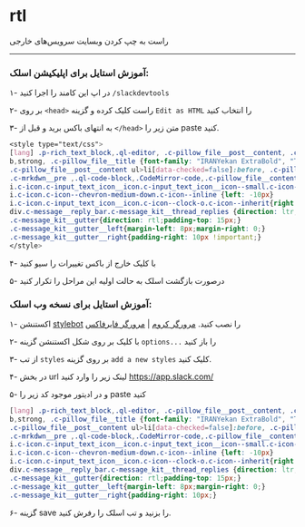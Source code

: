 # rtl
راست به چپ کردن وبسایت سرویس‌های خارجی

---

### آموزش استایل برای اپلیکیشن اسلک:

۱- در اپ این کامند را اجرا کنید
`/slackdevtools`

۲- بر روی `<head>` راست کلیک کرده و گزینه `Edit as HTML` را انتخاب کنید

۳- به انتهای باکس برید و قبل از `</head>` متن زیر را paste کنید.

```css
<style type="text/css">
[lang] .p-rich_text_block,.ql-editor, .c-pillow_file__post__content, .c-message_kit__text, .c-dialog, .c-link, input, .c-select, .p-block-kit-select_options,.p-block_kit_renderer__block_wrapper, div.c-message_kit__gutter__right  {line-height:1.7;font-family: "IRANYekan", "Tahoma";text-align: right;direction: rtl;}
b,strong, .c-pillow_file__title {font-family: "IRANYekan ExtraBold", "Tahoma";}
.c-pillow_file__post__content ul>li[data-checked=false]:before, .c-pillow_file__post__content ul>li[data-checked=true]:before {margin-left: 6px;margin-right: 0px;}
.c-mrkdwn__pre ,.ql-code-block,.CodeMirror-code,.c-pillow_file__content{direction: ltr; text-align: left;}
i.c-icon.c-input_text_icon__icon.c-input_text_icon__icon--small.c-icon--clock-o.c-icon--inherit {right:5px}
i.c-icon.c-icon--chevron-medium-down.c-icon--inline {left: -10px}
i.c-icon.c-input_text_icon__icon.c-icon--clock-o.c-icon--inherit{right:10px;}
div.c-message__reply_bar.c-message_kit__thread_replies {direction: ltr;}
.c-message_kit__gutter{direction: rtl;padding-top: 15px;}
.c-message_kit__gutter__left{margin-left: 8px;margin-right: 0;}
.c-message_kit__gutter__right{padding-right: 10px !important;}
</style>
```

۴- با کلیک خارج از باکس تغییرات را سیو کنید

۵- درصورت بازگشت اسلک به حالت اولیه این مراحل را تکرار کنید

### آموزش استایل برای نسخه وب اسلک:

۱- اکستنشن [stylebot](https://github.com/ankit/stylebot) را نصب کنید.  [مرورگر کروم](https://chrome.google.com/webstore/detail/stylebot/oiaejidbmkiecgbjeifoejpgmdaleoha?hl=en)  |  [مرورگر فایرفاکس](https://addons.mozilla.org/en-US/firefox/addon/stylebot-web/)

۲- با کلیک بر روی شکل اکستنشن گزینه `options...` را باز کنید

۳- از تب `styles` بر روی گزینه `add a new styles` کلیک کنید.

۴- در بخش url لینک زیر را وارد کنید
https://app.slack.com/

۵- و در ادیتور موجود کد زیر را paste کنید

```css
[lang] .p-rich_text_block,.ql-editor, .c-pillow_file__post__content, .c-message_kit__text, .c-dialog, .c-link, input, .c-select, .p-block-kit-select_options,.p-block_kit_renderer__block_wrapper, div.c-message_kit__gutter__right  {line-height:1.7;font-family: "IRANYekan", "Tahoma";text-align: right;direction: rtl;}
b,strong, .c-pillow_file__title {font-family: "IRANYekan ExtraBold", "Tahoma";}
.c-pillow_file__post__content ul>li[data-checked=false]:before, .c-pillow_file__post__content ul>li[data-checked=true]:before {margin-left: 6px;margin-right: 0px;}
.c-mrkdwn__pre ,.ql-code-block,.CodeMirror-code,.c-pillow_file__content{direction: ltr; text-align: left;}
i.c-icon.c-input_text_icon__icon.c-input_text_icon__icon--small.c-icon--clock-o.c-icon--inherit {right:5px}
i.c-icon.c-icon--chevron-medium-down.c-icon--inline {left: -10px}
i.c-icon.c-input_text_icon__icon.c-icon--clock-o.c-icon--inherit{right:10px;}
div.c-message__reply_bar.c-message_kit__thread_replies {direction: ltr;}
.c-message_kit__gutter{direction: rtl;padding-top: 15px;}
.c-message_kit__gutter__left{margin-left: 8px;margin-right: 0;}
.c-message_kit__gutter__right{padding-right: 10px;}
```

۶- گزینه save را بزنید و تب اسلک را رفرش کنید.
